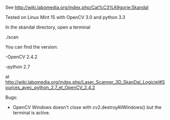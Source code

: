 See http://wiki.labomedia.org/index.php/Cat%C3%A9gorie:Skandal

Tested on Linux Mint 15
with
OpenCV 3.0 and python 3.3

In the skandal directory, open a terminal

 ./scan

You can find the version:

-OpenCV 2.4.2

-python 2.7

at
http://wiki.labomedia.org/index.php/Laser_Scanner_3D_SkanDal_Logiciel#Sources_avec_python_2.7_et_OpenCV_2.4.2

Bugs:

- OpenCV Windows doesn't close with cv2.destroyAllWindows() but the terminal is active.
